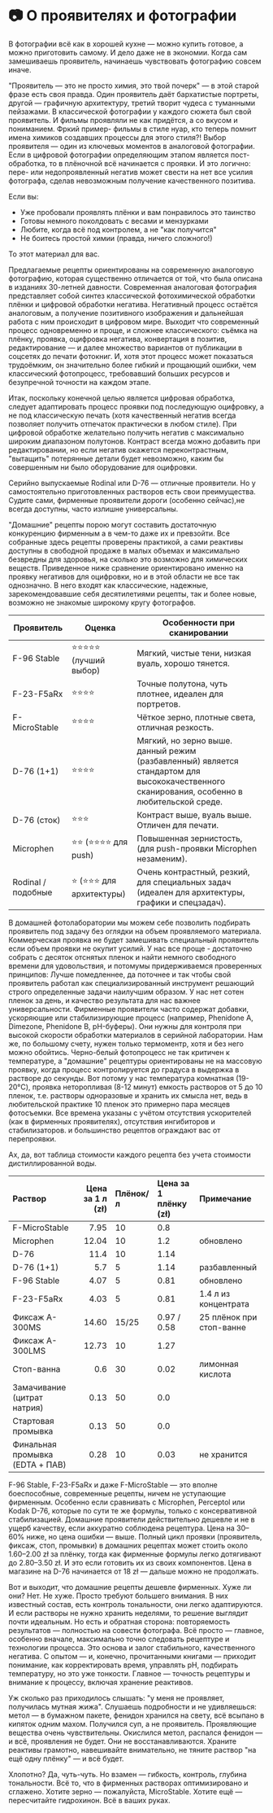 # 📷 О проявителях и фотографии

В фотографии всё как в хорошей кухне — можно купить готовое, а можно приготовить самому. И дело даже не в экономии. 
Когда сам замешиваешь проявитель, начинаешь чувствовать фотографию совсем иначе.

"Проявитель — это не просто химия, это твой почерк" — в этой старой фразе есть своя правда. 
Один проявитель даёт бархатистые портреты, другой — графичную архитектуру, третий творит чудеса с туманными пейзажами.
В классической фотографии у каждого сюжета был свой проявитель. И фильмы проявляли не как придётся, а со вкусом и пониманием. Фркий пример- фильмы в стиле нуар, кто теперь помнит имена химиков создавших процессы для этого стиля?!
Выбор проявителя — один из ключевых моментов в аналоговой фотографии. 
Если в цифровой фотографии определяющим этапом является пост-обработка, то в плёночной всё начинается с проявки. 
И это логично: пере- или недопроявленный негатив может свести на нет все усилия фотографа, сделав невозможным получение 
качественного позитива.


Если вы:
- Уже пробовали проявлять плёнки и вам понравилось это таинство
- Готовы немного поколдовать с весами и мензурками
- Любите, когда всё под контролем, а не "как получится"
- Не боитесь простой химии (правда, ничего сложного!)

То этот материал для вас.

Предлагаемые рецепты ориентированы на современную аналоговую фотографию, которая существенно отличается от той, 
что была описана в изданиях 30-летней давности. Современная аналоговая фотография представляет собой синтез 
классической фотохимической обработки плёнки и цифровой обработки негатива. Негативный процесс остаётся аналоговым, 
а получение позитивного изображения и дальнейшая работа с ним происходит в цифровом мире.
Выходит что современный процесс одновременно и проще, и сложнее классического: 
съёмка на плёнку, проявка, оцифровка негатива, конвертация в позитив, редактирование — и далее множество вариантов 
от публикации в соцсетях до печати фотокниг. И, хотя этот процесс может показаться трудоёмким, 
он значительно более гибкий и прощающий ошибки, чем классический фотопроцесс, требовавший больших ресурсов и безупречной 
точности на каждом этапе.

Итак, поскольку конечной целью является цифровая обработка, следует адаптировать процесс проявки под последующую оцифровку, 
а не под классическую печать (хотя качественный негатив всегда позволяет получить отпечаток практически в любом стиле). 
При цифровой обработке желательно получить негатив с максимально широким диапазоном полутонов. 
Контраст всегда можно добавить при редактировании, но если негатив окажется переконтрастным, "вытащить" потерянные детали 
будет невозможно, каким бы совершенным ни было оборудование для оцифровки.

Серийно выпускаемые Rodinal или D-76 — отличные проявители. Но у самостоятельно приготовленных растворов есть свои преимущества.
Судите сами, фирменные проявители дороги (особенно сейчас),не всегда доступны, часто излишне универсальны.

"Домашние" рецепты порою могут составить достаточную конкуренцию фирменным а в чем-то даже их и превзойти.
Все собранные здесь рецепты проверены практикой, а сами реактивы доступны в свободной продаже в малых объемах и максимально безвредны для здоровья, на сколько это возможно для химических веществ.
Приведенное ниже сравнение ориентировано именно на проявку негативов для оцифровки, но и в этой области не все так однозначно. В него входят как
классические, надежные, зарекомендовавшие себя десятилетиями рецепты, так и более новые, возможно не знакомые широкому кругу фотографов.

| Проявитель         | Оценка                           | Особенности при сканировании                                                                                                                |
|--------------------|----------------------------------|---------------------------------------------------------------------------------------------------------------------------------------------|
| F-96 Stable        | ⭐⭐⭐⭐⭐ (лучший выбор)             | Мягкий, чистые тени, низкая вуаль, хорошо тянется.                                                                                          |
| F-23-F5aRx         | ⭐⭐⭐⭐                             | Точные полутона, чуть плотнее, идеален для портретов.                                                                                       |
| F-MicroStable      | ⭐⭐⭐⭐                             | Чёткое зерно, плотные света, отличная резкость.                                                                                             |
| D-76 (1+1)         | ⭐⭐⭐⭐                             | Мягкий, но зерно выше. данный режим (разбавленный) является стандартом для высококачественного сканирования, особенно в любительской среде. |
| D-76 (сток)        | ⭐⭐⭐                              | Контраст выше, вуаль выше. Отличен для печати.                                                                                              |
| Microphen          | ⭐⭐ (⭐⭐⭐⭐ для push)               | Повышенная зернистость, (для push-проявки Microphen незаменим).                                                                             |
| Rodinal / подобные | ⭐ (⭐⭐⭐ для архитектуры)          | Очень контрастный, резкий, для специальных задач (идеален для архитектуры, графики и спецзадач).                                            |


В домашней фотолаборатории мы можем себе позволить подбирать проявитель под задачу без оглядки на объем проявляемого материала. 
Коммерческая проявка не будет замешивать специальный проявитель если объем проявки не окупит усилий. У нас все проще - достаточно собрать с десяток отснятых пленок и найти немного свободного времени
для удовольствия, и потомумы придерживаемся проверенных принципов:
Лучше помедленнее, да поточнее и так чтобы свой проявитель работал как специализированный инструмент решающий строго определенные задачи наилучшим образом. У нас нет сотен пленок за день, и качество результата для нас важнее универсальности.
Фирменные проявители часто содержат добавки, ускоряющие или стабилизирующие процесс (например, Phenidone A, Dimezone, Phenidone B, pH-буферы). 
Они нужны для контроля при высокой скорости обработки материалов в серийной лаборатории. Нам же, по большому счету, нужен только термоментр, хотя и без него можно обойтись.
Черно-белый фотопроцесс не так критичен к температуре, а "домашние" рецептуры ориентированы не на массовую проявку, когда процесс контролируется до градуса в выдержка в растворе до секунды.
Вот потому у нас температура комнатная (19-20°C), проявка неторопливая (8-12 минут) емкость растворов от 5 до 10 пленок, т.е. растворы одноразовые и хранить их смысла нет, 
ведь в любительской практике 10 пленок это примерно пара месяцев фотосъемки. Все времена указаны с учётом отсутствия ускорителей (как в фирменных проявителях), отсутствия ингибиторов и стабилизаторов.
и большинство рецептов ограждают вас от перепроявки.

Ах, да, вот таблица стоимости каждого рецепта без учета стоимости дистиллированной воды.

| Раствор                         |   Цена за 1 л (zł) | Плёнок/л | Цена за 1 плёнку (zł) | Примечание               |
|:--------------------------------|-------------------:|:---------|:----------------------|:-------------------------|
| F-MicroStable                   |               7.95 | 10       | 0.8                   |                          |
| Microphen                       |              12.04 | 10       | 1.2                   | обновлено                |
| D-76                            |              11.4  | 10       | 1.14                  |                          |
| D-76 (1+1)                      |               5.7  | 5        | 1.14                  | разбавленный             |
| F-96 Stable                     |               4.07 | 5        | 0.81                  | обновлено                |
| F-23-F5aRx                      |               4.03 | 5        | 0.81                  | 1.4 л из концентрата     |
| Фиксаж A-300MS                  |              14.60 | 15/25    | 0.97 / 0.58           | 25 плёнок при стоп-ванне |
| Фиксаж A-300LMS                 |              12.73 | 10       | 1.27                  |                          |
| Стоп-ванна                      |               0.6  | 30       | 0.02                  | лимонная кислота         |
| Замачивание (цитрат натрия)     |               0.13 | 50       | 0.0                   |                          |
| Стартовая промывка              |               0.13 | 50       | 0.0                   |                          |
| Финальная промывка (EDTA + ПАВ) |               0.28 | 10       | 0.03                  | не хранится              |

F-96 Stable, F-23-F5aRx и даже F-MicroStable — это вполне боеспособные, современные рецепты, ничем не уступающие фирменным. Особенно если сравнивать с Microphen, Perceptol или Kodak D-76, которые по сути те же формулы, только с консервативной стабилизацией. Домашние проявители действительно дешевле и не в ущерб качеству, если аккуратно соблюдена рецептура. Цена на 30–60% ниже, но цена ошибки — выше. Полный цикл проявки (проявитель, фиксаж, стоп, промывки) в домашних рецептах может стоить около 1.60–2.00 zł за плёнку, тогда как фирменные формулы легко дотягивают до 2.80–3.50 zł. И это если готовить их из своих компонентов. Цена в магазине на D-76 начинается от 18 zł — дальше можно не продолжать.

Вот и выходит, что домашние рецепты дешевле фирменных. Хуже ли они? Нет. Не хуже. Просто требуют большего внимания. В них известный состав, есть контроль тональности, они легко адаптируются. И если растворы не нужно хранить неделями, то решение выглядит почти идеальным. Но есть и обратная сторона: повторяемость результатов — полностью на совести фотографа. Всё просто — главное, особенно вначале, максимально точно следовать рецептуре и технологии процесса. Это основа и залог стабильного, качественного негатива. С опытом — и, конечно, прочитанными книгами — приходит понимание, как корректировать время, управлять pH, подбирать температуру, но это уже тонкости. Главное — точность рецептуры и внимание к процессу, включая хранение реактивов.

Уж сколько раз приходилось слышать: "у меня не проявляет, получилась мутная жижа". Слушаешь подробности и не удивляешься: метол — в бумажном пакете, фенидон хранился на свету, всё всыпано в кипяток одним махом. Получился суп, а не проявитель. Проявляющие вещества очень чувствительны. Окислился метол, распался фенидон — и всё, проявления не будет. Они не восстанавливаются. Храните реактивы грамотно, навешивайте внимательно, не тяните раствор "на ещё одну плёнку" — и всё будет.

Хлопотно? Да, чуть-чуть. Но взамен — гибкость, контроль, глубина тональности. Всё то, что в фирменных растворах оптимизировано и сглажено. Хотите зерно — пожалуйста, MicroStable. Хотите ещё — пересчитайте гидрохинон. Всё в ваших руках.
